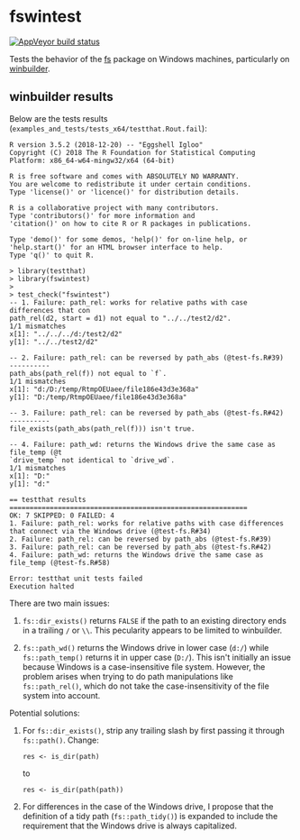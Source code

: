 # fswintest

[![AppVeyor build status](https://ci.appveyor.com/api/projects/status/github/jdblischak/fswintest?branch=master&svg=true)](https://ci.appveyor.com/project/jdblischak/fswintest)

Tests the behavior of the [fs][] package on Windows machines, particularly on
[winbuilder][].

[fs]: https://cran.r-project.org/package=fs
[winbuilder]: https://win-builder.r-project.org/

## winbuilder results

Below are the tests results (`examples_and_tests/tests_x64/testthat.Rout.fail`):

```
R version 3.5.2 (2018-12-20) -- "Eggshell Igloo"
Copyright (C) 2018 The R Foundation for Statistical Computing
Platform: x86_64-w64-mingw32/x64 (64-bit)

R is free software and comes with ABSOLUTELY NO WARRANTY.
You are welcome to redistribute it under certain conditions.
Type 'license()' or 'licence()' for distribution details.

R is a collaborative project with many contributors.
Type 'contributors()' for more information and
'citation()' on how to cite R or R packages in publications.

Type 'demo()' for some demos, 'help()' for on-line help, or
'help.start()' for an HTML browser interface to help.
Type 'q()' to quit R.

> library(testthat)
> library(fswintest)
> 
> test_check("fswintest")
-- 1. Failure: path_rel: works for relative paths with case differences that con
path_rel(d2, start = d1) not equal to "../../test2/d2".
1/1 mismatches
x[1]: "../../../d:/test2/d2"
y[1]: "../../test2/d2"

-- 2. Failure: path_rel: can be reversed by path_abs (@test-fs.R#39)  ----------
path_abs(path_rel(f)) not equal to `f`.
1/1 mismatches
x[1]: "d:/D:/temp/RtmpOEUaee/file186e43d3e368a"
y[1]: "D:/temp/RtmpOEUaee/file186e43d3e368a"

-- 3. Failure: path_rel: can be reversed by path_abs (@test-fs.R#42)  ----------
file_exists(path_abs(path_rel(f))) isn't true.

-- 4. Failure: path_wd: returns the Windows drive the same case as file_temp (@t
`drive_temp` not identical to `drive_wd`.
1/1 mismatches
x[1]: "D:"
y[1]: "d:"

== testthat results  ===========================================================
OK: 7 SKIPPED: 0 FAILED: 4
1. Failure: path_rel: works for relative paths with case differences that connect via the Windows drive (@test-fs.R#34) 
2. Failure: path_rel: can be reversed by path_abs (@test-fs.R#39) 
3. Failure: path_rel: can be reversed by path_abs (@test-fs.R#42) 
4. Failure: path_wd: returns the Windows drive the same case as file_temp (@test-fs.R#58) 

Error: testthat unit tests failed
Execution halted
```

There are two main issues:

1. `fs::dir_exists()` returns `FALSE` if the path to an existing directory ends
in a trailing `/` or `\\`. This pecularity appears to be limited to winbuilder.

1. `fs::path_wd()` returns the Windows drive in lower case (`d:/`) while
`fs::path_temp()` returns it in upper case (`D:/`). This isn't initially an
issue because Windows is a case-insensitive file system. However, the problem
arises when trying to do path manipulations like `fs::path_rel()`, which do not
take the case-insensitivity of the file system into account.

Potential solutions:

1. For `fs::dir_exists()`, strip any trailing slash by first passing it through
`fs::path()`. Change:
    ```
    res <- is_dir(path)
    ```
    to
    ```
    res <- is_dir(path(path))
    ```

1. For differences in the case of the Windows drive, I propose that the
definition of a tidy path (`fs::path_tidy()`) is expanded to include the
requirement that the Windows drive is always capitalized.
